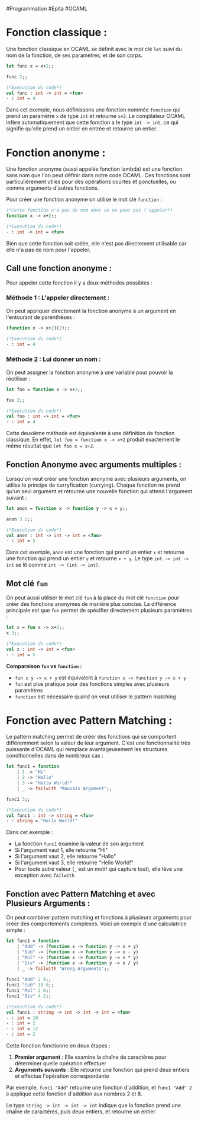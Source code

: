 #Programmation #Epita #OCAML 
# Fonction classique :
Une fonction classique en OCAML se définit avec le mot clé `let` suivi du nom de la fonction, de ses paramètres, et de son corps.

```ocaml
let func x = x+2;;

func 2;;

(*Execution du code*)
val func : int -> int = <fun>
- : int = 4
```
Dans cet exemple, nous définissons une fonction nommée `fonction` qui prend un paramètre `x` de type `int` et retourne `x+2`. 
Le compilateur OCAML infère automatiquement que cette fonction a le type `int -> int`, ce qui signifie qu'elle prend un entier en entrée et retourne un entier.
# Fonction anonyme :
Une fonction anonyme (aussi appelée fonction lambda) est une fonction sans nom que l'on peut définir dans notre code OCAML. Ces fonctions sont particulièrement utiles pour des opérations courtes et ponctuelles, ou comme arguments d'autres fonctions.

Pour créer une fonction anonyme on utilise le mot clé `function` :

```ocaml
(*Cette fonction n'a pas de nom donc on ne peut pas l'appeler*)
function x -> x+2;;

(*Execution du code*)
- : int -> int = <fun>
```
Bien que cette fonction soit créée, elle n'est pas directement utilisable car elle n'a pas de nom pour l'appeler.

## Call une fonction anonyme :
Pour appeler cette fonction il y a deux méthodes possibles :

### Méthode 1 : L'appeler directement :
On peut appliquer directement la fonction anonyme à un argument en l'entourant de parenthèses :
```ocaml
(function x -> x+2)(2);;

(*Execution du code*)
- : int = 4
```

### Méthode 2 : Lui donner un nom :
On peut assigner la fonction anonyme à une variable pour pouvoir la réutiliser :
```ocaml
let foo = function x -> x+2;;

foo 2;;

(*Execution du code*)
val foo : int -> int = <fun>
- : int = 4
```

Cette deuxième méthode est équivalente à une définition de fonction classique. En effet, `let foo = function x -> x+2` produit exactement le même résultat que `let foo x = x+2`.

## Fonction Anonyme avec arguments multiples :
Lorsqu'on veut créer une fonction anonyme avec plusieurs arguments, on utilise le principe de curryfication (currying). Chaque fonction ne prend qu'un seul argument et retourne une nouvelle fonction qui attend l'argument suivant :
```ocaml
let anon = function x -> function y -> x + y;;

anon 3 2;;

(*Execution du code*)
val anon : int -> int -> int = <fun>
- : int = 5
```
Dans cet exemple, `anon` est une fonction qui prend un entier `x` et retourne une fonction qui prend un entier `y` et retourne `x + y`. Le type `int -> int -> int` se lit comme `int -> (int -> int)`.
## Mot clé `fun`

On peut aussi utiliser le mot clé `fun` à la place du mot clé `function` pour créer des fonctions anonymes de manière plus concise. La différence principale est que `fun` permet de spécifier directement plusieurs paramètres :

```ocaml
let x = fun x -> x+2;;
x 3;;

(*Execution du code*)
val x : int -> int = <fun>
- : int = 5
```

**Comparaison `fun` vs `function` :**
- `fun x y -> x + y` est équivalent à `function x -> function y -> x + y`
- `fun` est plus pratique pour des fonctions simples avec plusieurs paramètres
- `function` est nécessaire quand on veut utiliser le pattern matching
# Fonction avec Pattern Matching :
Le pattern matching permet de créer des fonctions qui se comportent différemment selon la valeur de leur argument. C'est une fonctionnalité très puissante d'OCAML qui remplace avantageusement les structures conditionnelles dans de nombreux cas :
```ocaml
let func1 = function
	| 1 -> "Hi"
	| 2 -> "Hallo"
	| 3 -> "Hello World!"
	| _ -> failwith "Mauvais Argument";;

func1 3;;

(*Execution du code*)
val func1 : int -> string = <fun>
- : string = "Hello World!"
```
Dans cet exemple :
- La fonction `func1` examine la valeur de son argument
- Si l'argument vaut 1, elle retourne "Hi"
- Si l'argument vaut 2, elle retourne "Hallo" 
- Si l'argument vaut 3, elle retourne "Hello World!"
- Pour toute autre valeur (`_` est un motif qui capture tout), elle lève une exception avec `failwith`
## Fonction avec Pattern Matching et avec Plusieurs Arguments :
On peut combiner pattern matching et fonctions à plusieurs arguments pour créer des comportements complexes. Voici un exemple d'une calculatrice simple :
```ocaml
let func1 = function
	| "Add" -> (function x -> function y -> x + y)
	| "Sub" -> (function x -> function y -> x - y)
	| "Mul" -> (function x -> function y -> x * y)
	| "Div" -> (function x -> function y -> x / y)
	| _ -> failwith "Wrong Arguments";;
	
func1 "Add" 2 8;;
func1 "Sub" 10 8;;
func1 "Mul" 2 6;;
func1 "Div" 4 2;;

(*Execution du code*)
val func1 : string -> int -> int -> int = <fun>
- : int = 10
- : int = 2
- : int = 12
- : int = 2
```
Cette fonction fonctionne en deux étapes :
1. **Premier argument** : Elle examine la chaîne de caractères pour déterminer quelle opération effectuer
2. **Arguments suivants** : Elle retourne une fonction qui prend deux entiers et effectue l'opération correspondante

Par exemple, `func1 "Add"` retourne une fonction d'addition, et `func1 "Add" 2 8` applique cette fonction d'addition aux nombres 2 et 8.

Le type `string -> int -> int -> int` indique que la fonction prend une chaîne de caractères, puis deux entiers, et retourne un entier.
